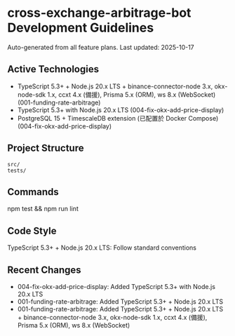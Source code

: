 # cross-exchange-arbitrage-bot Development Guidelines

Auto-generated from all feature plans. Last updated: 2025-10-17

## Active Technologies
- TypeScript 5.3+ + Node.js 20.x LTS + binance-connector-node 3.x, okx-node-sdk 1.x, ccxt 4.x (備援), Prisma 5.x (ORM), ws 8.x (WebSocket) (001-funding-rate-arbitrage)
- TypeScript 5.3+ with Node.js 20.x LTS (004-fix-okx-add-price-display)
- PostgreSQL 15 + TimescaleDB extension (已配置於 Docker Compose) (004-fix-okx-add-price-display)

## Project Structure
```
src/
tests/
```

## Commands
npm test && npm run lint

## Code Style
TypeScript 5.3+ + Node.js 20.x LTS: Follow standard conventions

## Recent Changes
- 004-fix-okx-add-price-display: Added TypeScript 5.3+ with Node.js 20.x LTS
- 001-funding-rate-arbitrage: Added TypeScript 5.3+ + Node.js 20.x LTS
- 001-funding-rate-arbitrage: Added TypeScript 5.3+ + Node.js 20.x LTS + binance-connector-node 3.x, okx-node-sdk 1.x, ccxt 4.x (備援), Prisma 5.x (ORM), ws 8.x (WebSocket)

<!-- MANUAL ADDITIONS START -->
<!-- MANUAL ADDITIONS END -->

